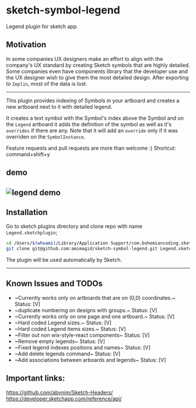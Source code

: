 # sketch-symbol-legend
Legend plugin for sketch app.
## Motivation
In some companies UX designers make an effort to align with the company's UX standard by creating Sketch symbols that are highly detailed.
Some companies even have components library that the developer use and the UX designer wish to give them the most detailed design.
After exporting to `Zeplin`, most of the data is lost.

---
This plugin provides indexing of Symbols in your artboard and creates a new artboard next to it with detailed legend.

It creates a text symbol with the Symbol's index above the Symbol and on the `Legend` artboard it adds the definition of the symbol as well as it's `overrides` if there are any.
Note that it will add an `override` only if it was overriden on the `SymbolInstance`.

Feature requests and pull requests are more than welcome :)
Shortcut: command+shift+y
## demo

![legend demo](https://github.com/amimagid/sketch-symbol-legend/blob/master/LegendPlugin.gif)
---
## Installation

Go to sketch plugins directory and clone repo with name `Legend.sketchplugin`;
```sh
cd /Users/$(whoami)/Library/Application Support/com.bohemiancoding.sketch3/Plugins
git clone git@github.com:amimagid/sketch-symbol-legend.git Legend.sketchplugin
```
The plugin will be used automatically by Sketch.

---
## Known Issues and TODOs
- ~Currently works only on artboards that are on (0,0) coordinates.~ Status: [V]
- ~duplicate numbering on designs with groups.~ Status: [V]
- ~Currently works only on one page and one artboard.~ Status: [V]
- ~Hard coded Legend sizes.~ Status: [V]
- ~Hard coded Legend items sizes.~ Status: [V]
- ~Filter out non wix-style-react components~ Status: [V]
- ~Remove empty legends~ Status: [V]
- ~Fixed legend indexes positions and names~ Status: [V]
- ~Add delete legends command~ Status: [V]
- ~Add associations between arboards and legends~ Status: [V]

## Important links:
https://github.com/abynim/Sketch-Headers/
https://developer.sketchapp.com/reference/api/
